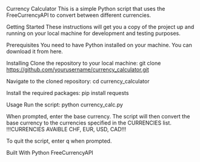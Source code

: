 Currency Calculator
This is a simple Python script that uses the FreeCurrencyAPI to convert between different currencies.

Getting Started
These instructions will get you a copy of the project up and running on your local machine for development and testing purposes.

Prerequisites
You need to have Python installed on your machine. You can download it from here.

Installing
Clone the repository to your local machine:
git clone https://github.com/yourusername/currency_calculator.git

Navigate to the cloned repository:
cd currency_calculator

Install the required packages:
pip install requests

Usage
Run the script:
python currency_calc.py

When prompted, enter the base currency. The script will then convert the base currency to the currencies specified in the CURRENCIES list. !!!CURRENCIES AVAIBLE CHF, EUR, USD, CAD!!!

To quit the script, enter q when prompted.

Built With
Python
FreeCurrencyAPI

